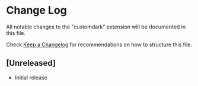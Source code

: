 # Change Log

All notable changes to the "customdark" extension will be documented in this file.

Check [Keep a Changelog](http://keepachangelog.com/) for recommendations on how to structure this file.

## [Unreleased]

- Initial release
